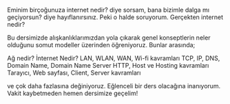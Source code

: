 Eminim birçoğunuza internet nedir? diye sorsam, bana bizimle dalga mı geçiyorsun? diye hayıflanırsınız. Peki o halde soruyorum. Gerçekten internet nedir? 

Bu dersimizde alışkanlıklarımızdan yola çıkarak genel konseptlerin neler olduğunu somut modeller üzerinden öğreniyoruz. Bunlar arasında;

Ağ nedir?
İnternet Nedir?
LAN, WLAN, WAN, Wi-fi kavramları
TCP, IP, DNS, Domain Name, Domain Name Server
HTTP, Host ve Hosting kavramları
Tarayıcı, Web sayfası, Client, Server kavramları

ve çok daha fazlasına değiniyoruz. Eğlenceli bir ders olacağına inanıyorum. Vakit kaybetmeden hemen dersimize geçelim!
